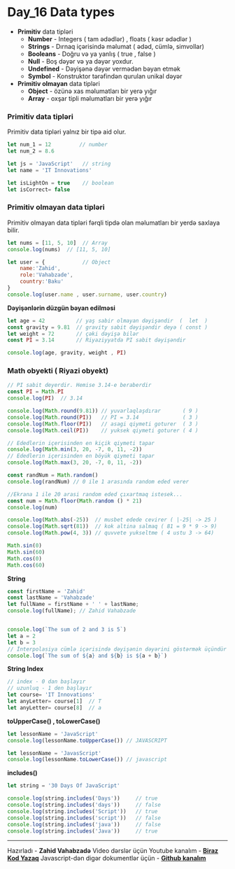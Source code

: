 # Day_16 Data types


* **Primitiv** data tipləri 
	* **Number** - Integers ( tam ədədlər) , floats ( kəsr ədədlər ) 
	* **Strings** - Dırnaq içərisində məlumat ( ədəd, cümlə, simvollar)
	* **Booleans** - Doğru və ya yanlış ( true , false )
	* **Null** - Boş dəyər və ya dəyər yoxdur.
	* **Undefined** -  Dəyişənə dəyər vermədən bəyan etmək 
	* **Symbol** - Konstruktor tərəfindən qurulan unikal dəyər
* **Primitiv olmayan** data tipləri
	* **Object** - özünə xas məlumatları bir yerə yığır
	* **Array** -  oxşar tipli məlumatları bir yerə yığır

### Primitiv data tipləri
Primitiv data tipləri yalnız bir tipə aid olur.
```js
let num_1 = 12         // number
let num_2 = 8.6

let js = 'JavaScript'   // string
let name = 'IT Innovations'

let isLightOn = true 	// boolean
let isCorrect= false
```
### Primitiv olmayan data tipləri
Primitiv olmayan data tipləri fərqli tipdə olan məlumatları bir yerdə saxlaya bilir.
```js
let nums = [11, 5, 10] 	// Array
console.log(nums)  // [11, 5, 10]

let user = {  		 	// Object
	name:'Zahid',
	role:'Vahabzade',
	country:'Baku'
}
console.log(user.name , user.surname, user.country)
```

**Dəyişənlərin düzgün bəyan edilməsi**
```js
let age = 42		  // yaş sabir olmayan dəyişəndir  (  let  )
const gravity = 9.81  // gravity sabit dəyişəndir deyə ( const )
let weight = 72       // çəki dəyişə bilər
const PI = 3.14       // Riyaziyyatda PI sabit dəyişəndir

console.log(age, gravity, weight , PI)
```
### Math obyekti ( Riyazi obyekt)
```js
// PI sabit deyerdir. Hemise 3.14-e beraberdir
const PI = Math.PI 
console.log(PI)	 // 3.14

console.log(Math.round(9.81)) // yuvarlaqlaşdırar       ( 9 )
console.log(Math.round(PI))	  // PI = 3.14		  	    ( 3 )
console.log(Math.floor(PI))	  // asagi qiymeti goturer  ( 3 )
console.log(Math.ceil(PI))	  // yuksek qiymeti goturer ( 4 )

// Ededlerin içerisinden en kiçik qiymeti tapar
console.log(Math.min(3, 20, -7, 0, 11, -2))
// Ededlerin içerisinden en böyük qiymeti tapar
console.log(Math.max(3, 20, -7, 0, 11, -2))

const randNum = Math.random()
console.log(randNum) // 0 ile 1 arasında random eded verer

//Ekrana 1 ile 20 arasi random eded çıxartmaq istesek...
const num = Math.floor(Math.random () * 21)
console.log(num)

console.log(Math.abs(-25))	// musbet edede cevirer ( |-25| -> 25 )
console.log(Math.sqrt(81))  // kok altina salmaq ( 81 = 9 * 9 -> 9)
console.log(Math.pow(4, 3)) // quvvete yukseltme ( 4 ustu 3 -> 64)

Math.sin(0)
Math.sin(60)
Math.cos(0)
Math.cos(60)

```
**String**
```js
const firstName = 'Zahid'
const lastName = 'Vahabzade'
let fullName = firstName + ' ' + lastName;
console.log(fullName); // Zahid Vahabzade


console.log(`The sum of 2 and 3 is 5`)
let a = 2
let b = 3
// İnterpolasiya cümlə içərisində dəyişənin dəyərini göstərmək üçündür
console.log(`The sum of ${a} and ${b} is ${a + b}`)
```

**String Index**
```js
// index - 0 dan başlayır
// uzunluq - 1 den başlayır
let course= 'IT Innovations'
let anyLetter= course[1]  // T
let anyLetter= course[8]  // a
```

**toUpperCase() , toLowerCase()**
```js
let lessonName = 'JavaScript'
console.log(lessonName.toUpperCase()) // JAVASCRIPT

let lessonName = 'JavasScript'
console.log(lessonName.toLowerCase()) // javascript
```

**includes()**
```js
let string = '30 Days Of JavaScript'

console.log(string.includes('Days'))     // true
console.log(string.includes('days'))     // false
console.log(string.includes('Script'))   // true
console.log(string.includes('script'))   // false
console.log(string.includes('java'))     // false
console.log(string.includes('Java'))     // true
```


---
Hazırladı - **Zahid Vahabzadə** 
Video dərslər üçün Youtube kanalım - **[Biraz Kod Yazaq](https://www.youtube.com/channel/UCRlKqhooswsmfkxnokxcB0g)** 
Javascript-dən digər dokumentlər üçün - **[Github kanalım](https://github.com/Zahidoz/NodeJS_Tedris)**
